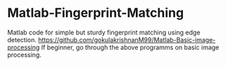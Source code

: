 # Matlab-Fingerprint-Matching
Matlab code for simple but sturdy fingerprint matching using edge detection.
https://github.com/gokulakrishnanM99/Matlab-Basic-image-processing
If beginner, go through the above programms on basic image processing.
